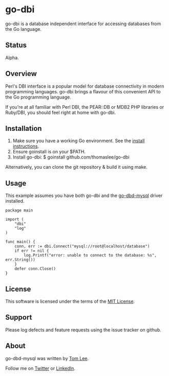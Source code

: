 # go-dbi

go-dbi is a database independent interface for accessing databases from the
Go language.

## Status

Alpha.

## Overview

Perl's DBI interface is a popular model for database connectivity in modern
programming languages. go-dbi brings a flavour of this convenient API to the
Go programming language.

If you're at all familiar with Perl DBI, the PEAR::DB or MDB2 PHP
libraries or Ruby/DBI, you should feel right at home with go-dbi.

## Installation

1. Make sure you have a working Go environment. See the
[install instructions](http://golang.org/doc/install.html).
2. Ensure goinstall is on your $PATH.
3. Install go-dbi: $ goinstall github.com/thomaslee/go-dbi

Alternatively, you can clone the git repository & build it using make.

## Usage

This example assumes you have both go-dbi and the
[go-dbd-mysql](http://github.com/thomaslee/go-dbd-mysql) driver installed.

    package main

    import (
        "dbi"
        "log"
    )

    func main() {
        conn, err := dbi.Connect("mysql://root@localhost/database")
        if err != nil {
            log.Printf("error: unable to connect to the database: %s", err.String())
        }
        defer conn.Close()
    }

## License

This software is licensed under the terms of the [MIT License](http://en.wikipedia.org/wiki/MIT_License).

## Support

Please log defects and feature requests using the issue tracker on github.

## About

go-dbd-mysql was written by [Tom Lee](http://tomlee.co).

Follow me on [Twitter](http://www.twitter.com/tglee) or
[LinkedIn](http://au.linkedin.com/pub/thomas-lee/2/386/629).

